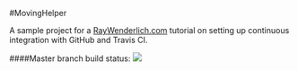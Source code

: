 #MovingHelper

A sample project for a [RayWenderlich.com](http://www.raywenderlich.com) tutorial on setting up continuous integration with GitHub and Travis CI. 

####Master branch build status: 
![](https://travis-ci.org/alexcosmin/MovingHelper.svg?branch=master)